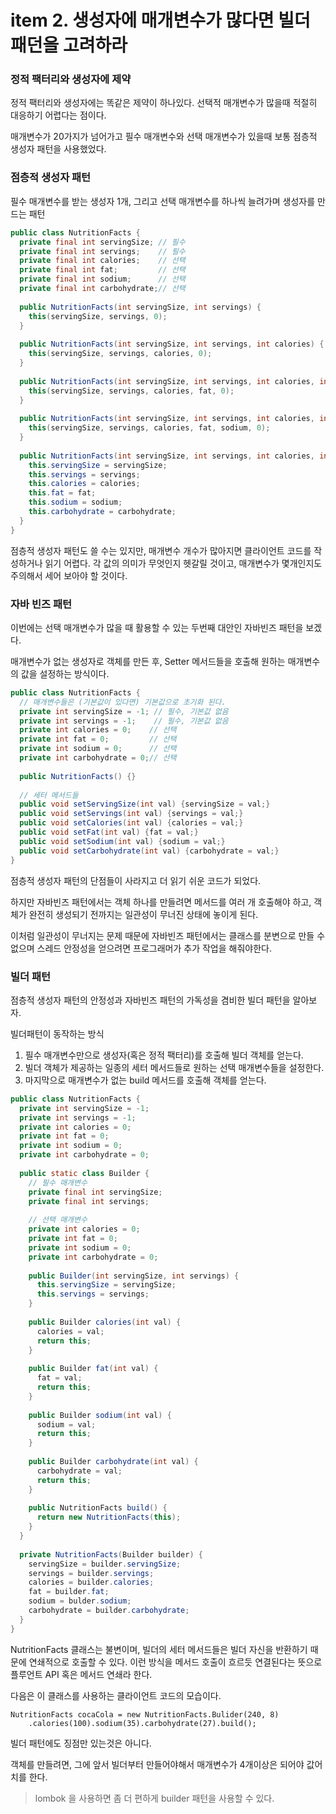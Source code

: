 # item 2. 생성자에 매개변수가 많다면 빌더패던을 고려하라

### 정적 팩터리와 생성자에 제약

정적 팩터리와 생성자에는 똑같은 제약이 하나있다. 선택적 매개변수가 많을때 적절히 대응하기 어렵다는 점이다.

매개변수가 20가지가 넘어가고 필수 매개변수와 선택 매개변수가 있을때 보통 점층적 생성자 패턴을 사용했었다.



### 점층적 생성자 패턴

필수 매개변수를 받는 생성자 1개, 그리고 선택 매개변수를 하나씩 늘려가며 생성자를 만드는 패턴

```java
public class NutritionFacts {
  private final int servingSize; // 필수
  private final int servings;    // 필수
  private final int calories;    // 선택
  private final int fat;         // 선택
  private final int sodium;      // 선택
  private final int carbohydrate;// 선택
  
  public NutritionFacts(int servingSize, int servings) {
    this(servingSize, servings, 0);
  }
  
  public NutritionFacts(int servingSize, int servings, int calories) {
    this(servingSize, servings, calories, 0);
  }
  
  public NutritionFacts(int servingSize, int servings, int calories, int fat) {
    this(servingSize, servings, calories, fat, 0);
  }
  
  public NutritionFacts(int servingSize, int servings, int calories, int fat, int sodium) {
    this(servingSize, servings, calories, fat, sodium, 0);
  }
  
  public NutritionFacts(int servingSize, int servings, int calories, int fat, int sodium, int carbohydrate) {
    this.servingSize = servingSize;
    this.servings = servings;
    this.calories = calories;
    this.fat = fat;
    this.sodium = sodium;
    this.carbohydrate = carbohydrate;
  }
}
```

점층적 생성자 패턴도 쓸 수는 있지만, 매개변수 개수가 많아지면 클라이언트 코드를 작성하거나 읽기 어렵다. 각 값의 의미가 무엇인지 헷갈릴 것이고, 매개변수가 몇개인지도 주의해서 세어 보아야 할 것이다.



### 자바 빈즈 패턴

이번에는 선택 매개변수가 많을 때 활용할 수 있는 두번째 대안인 자바빈즈 패턴을 보겠다.

매개변수가 없는 생성자로 객체를 만든 후, Setter 메서드들을 호출해 원하는 매개변수의 값을 설정하는 방식이다.

```java
public class NutritionFacts {
  // 매개변수들은 (기본값이 있다면) 기본값으로 초기화 된다.
  private int servingSize = -1; // 필수, 기본값 없음
  private int servings = -1;    // 필수, 기본값 없음
  private int calories = 0;    // 선택
  private int fat = 0;         // 선택
  private int sodium = 0;      // 선택
  private int carbohydrate = 0;// 선택
  
  public NutritionFacts() {}
  
  // 세터 메서드들
  public void setServingSize(int val) {servingSize = val;}
  public void setServings(int val) {servings = val;}
  public void setCalories(int val) {calories = val;}
  public void setFat(int val) {fat = val;}
  public void setSodium(int val) {sodium = val;}
  public void setCarbohydrate(int val) {carbohydrate = val;}
}
```

점층적 생성자 패턴의 단점들이 사라지고 더 읽기 쉬운 코드가 되었다.

하지만 자바빈즈 패턴에서는 객체 하나를 만들려면 메서드를 여러 개 호출해야 하고, 객체가 완전히 생성되기 전까지는 일관성이 무너진 상태에 놓이게 된다.

이처럼 일관성이 무너지는 문제 때문에 자바빈즈 패턴에서는 클래스를 분변으로 만들 수 없으며 스레드 안정성을 얻으려면 프로그래머가 추가 작업을 해줘야한다.



### 빌더 패턴

점층적 생성자 패턴의 안정성과 자바빈즈 패턴의 가독성을 겸비한 빌더 패턴을 알아보자.



빌더패턴이 동작하는 방식

1. 필수 매개변수만으로 생성자(혹은 정적 팩터리)를 호출해 빌더 객체를 얻는다.
2. 빌더 객체가 제공하는 일종의 세터 메서드들로 원하는 선택 매개변수들을 설정한다.
3. 마지막으로 매개변수가 없는 build 메서드를 호출해 객체를 얻는다.

```java
public class NutritionFacts {
  private int servingSize = -1; 
  private int servings = -1;    
  private int calories = 0;    
  private int fat = 0;         
  private int sodium = 0;      
  private int carbohydrate = 0;
  
  public static class Builder {
    // 필수 매개변수
    private final int servingSize;
    private final int servings;
    
    // 선택 매개변수
    private int calories = 0;    
    private int fat = 0;         
    private int sodium = 0;      
    private int carbohydrate = 0;
    
    public Builder(int servingSize, int servings) {
      this.servingSize = servingSize;
      this.servings = servings;
    }
    
    public Builder calories(int val) {
      calories = val;
      return this;
    }
    
    public Builder fat(int val) {
      fat = val;
      return this;
    }
    
    public Builder sodium(int val) {
      sodium = val;
      return this;
    }
    
    public Builder carbohydrate(int val) {
      carbohydrate = val;
      return this;
    }
    
    public NutritionFacts build() {
      return new NutritionFacts(this);
    }
  }
  
  private NutritionFacts(Builder builder) {
    servingSize = builder.servingSize;
    servings = builder.servings;
    calories = builder.calories;
    fat = builder.fat;
    sodium = bulder.sodium;
    carbohydrate = builder.carbohydrate;
  }
}
```

NutritionFacts 클래스는 불변이며, 빌더의 세터 메서드들은 빌더 자신을 반환하기 때문에 연쇄적으로 호출할 수 있다. 이런 방식을 메서드 호출이 흐르듯 연결된다는 뜻으로 플루언트 API 혹은 메서드 연쇄라 한다.

다음은 이 클래스를 사용하는 클라이언트 코드의 모습이다.

```
NutritionFacts cocaCola = new NutritionFacts.Bulider(240, 8)
	.calories(100).sodium(35).carbohydrate(27).build();
```



빌더 패턴에도 징점만 있는것은 아니다.

객체를 만들려면, 그에 앞서 빌더부터 만들어야해서 매개변수가 4개이상은 되어야 값어치를 한다.

> lombok 을 사용하면 좀 더 편하게 builder 패턴을 사용할 수 있다.
